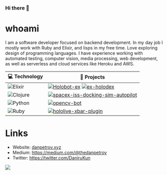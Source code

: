 ### Hi there 👋

# whoami

I am a software developer focused on backend development.
In my day job I mostly work with Ruby and Elixir, and lisps in my free time.
Love exploring design of programming languages. I have experience working with automated testing, computer vision, media processing, web development, as well as serverless and cloud services like Heroku and AWS.

|:computer: **Technology**|:rocket: **Projects**              |
|-----------------|-----------------------------|
|![Elixir](https://img.shields.io/badge/Elixir-%234B275F.svg?style=flat&logo=elixir&logoColor=white)|[![Holobot-ex](https://img.shields.io/static/v1?label=Holobot-ex&message=%20&color=000605&logo=github&logoColor=white&labelColor=000605)](https://github.com/DaniruKun/holobot-ex) [![ex-holodex](https://img.shields.io/static/v1?label=ex-holodex&message=%20&color=000605&logo=github&logoColor=white&labelColor=000605)](https://github.com/DaniruKun/ex-holodex) 
|![Clojure](https://img.shields.io/badge/Clojure-%23Clojure.svg?style=flat&logo=Clojure&logoColor=Clojure)|[![spacex-iss-docking-sim-autopilot](https://img.shields.io/static/v1?label=spacex-iss-docking-sim-autopilot&message=%20&color=000605&logo=github&logoColor=white&labelColor=000605)](https://github.com/DaniruKun/spacex-iss-docking-sim-autopilot) 
|![Python](https://img.shields.io/badge/Python-3670A0?style=flat&logo=python&logoColor=ffdd54)|[![opencv-bot](https://img.shields.io/static/v1?label=opencv-bot&message=%20&color=000605&logo=github&logoColor=white&labelColor=000605)](https://github.com/DaniruKun/opencv-bot) 
![Ruby](https://img.shields.io/badge/Ruby-%23CC342D.svg?style=flat&logo=ruby&logoColor=white)|[![hololive-xbar-plugin](https://img.shields.io/static/v1?label=hololive-xbar-plugin&message=%20&color=000605&logo=github&logoColor=white&labelColor=000605)](https://github.com/DaniruKun/hololive-xbar-plugin)

# Links

- Website: [danpetrov.xyz](https://danpetrov.xyz)
- Medium: https://medium.com/@thedanpetrov
- Twitter: https://twitter.com/DaniruKun

![](https://komarev.com/ghpvc/?username=danirukun)

